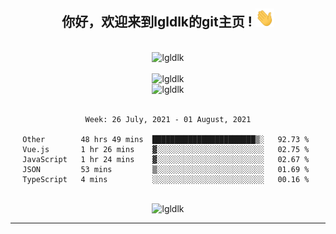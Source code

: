 <div align="center">
<h2> 你好，欢迎来到lgldlk的git主页 ! <img src="https://github.com/lgldlk/lgldlk/blob/main/gifs/Hi.gif" width="30px"></h2>
</div>

<div align="center">
 </br>
 <img src="http://aiitapp.cn:8091/?color=rgba(37,144,118,1)&shadowColor=rgba(12,16,20,1)&fontSize=120&&shadowOffsetX=9&shadowOffsetY=11" height="26px" alt="lgldlk" />
 </br>

   </br>
 <img src="https://github-readme-stats.vercel.app/api?username=lgldlk&show_icons=true&theme=gotham&locale=cn" alt="lgldlk" />
 

</br>

<img  src="http://github-readme-stats.vercel.app/api/top-langs/?username=lgldlk&show_icons=true&theme=gotham&locale=cn&layout=compact" alt="lgldlk"/>  
</br>
</br>

<!--START_SECTION:waka-->
```text
Week: 26 July, 2021 - 01 August, 2021

Other        48 hrs 49 mins  ███████████████████████▒░   92.73 % 
Vue.js       1 hr 26 mins    ▓░░░░░░░░░░░░░░░░░░░░░░░░   02.75 % 
JavaScript   1 hr 24 mins    ▓░░░░░░░░░░░░░░░░░░░░░░░░   02.67 % 
JSON         53 mins         ▒░░░░░░░░░░░░░░░░░░░░░░░░   01.69 % 
TypeScript   4 mins          ░░░░░░░░░░░░░░░░░░░░░░░░░   00.16 % 
```
<!--END_SECTION:waka-->

 </br>
  <img src="https://visitor-badge.glitch.me/badge?page_id=lgldlk" alt="lgldlk" />

---

 

